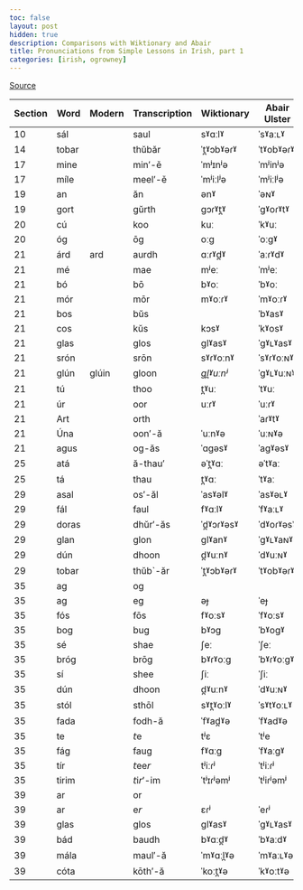 ```yaml
---
toc: false
layout: post
hidden: true
description: Comparisons with Wiktionary and Abair
title: Pronunciations from Simple Lessons in Irish, part 1
categories: [irish, ogrowney]
---
```


[Source](https://en.wikisource.org/wiki/Index:Simple_Lessons_in_Irish,_Part_1_-_O%27Growney.pdf)

| Section | Word  | Modern | Transcription | Wiktionary   | Abair Ulster | Abair Connacht | Abair Munster |
| ------- | ----- | ------ | ------------- | ------------ | ------------ | -------------- | ------------- |
| 10      | sál   |        | saul          | sˠɑːlˠ       | ˈsˠaːʟˠ      | ˈsˠɑːʟˠ        | ˈsˠɑːlˠ       |
| 14      | tobar |        | thŭbăr        | ˈt̪ˠɔbˠəɾˠ   | ˈtˠobˠəɾˠ    | ˈtˠobˠəɾˠ      | ˈtˠobˠəɾˠ     |
| 17      | mine  |        | min′-ě        | ˈmʲɪnʲə      | ˈmʲinʲə      | ˈmʲinʲə        | ˈmʲinʲə       |
| 17      | míle  |        | meel′-ě       | ˈmʲiːlʲə     | ˈmʲiːlʲə     | ˈmʲiːlʲə       | ˈmʲiːlʲə      |
| 19      | an    |        | ăn            | ənˠ          | ˈəɴˠ         | əɴˠ            | ənˠ           |
| 19      | gort  |        | gŭrth         | ɡɔɾˠt̪ˠ      | ˈgˠoɾˠtˠ     | ˈgˠauɾˠtˠ      | ˈgˠoɾˠtˠ      |
| 20      | cú    |        | koo           | kuː          | ˈkˠuː        | ˈkˠuː          | ˈkˠuː         |
| 20      | óg    |        | ōg            | oːɡ          | ˈoːgˠ        | ˈoːgˠ          | ˈoːgˠ         |
| 21      | árd   | ard    | aurdh         | ɑːɾˠd̪ˠ      | ˈaːɾˠdˠ      | ˈɑːɾˠdˠ        | ˈɑːɾˠdˠ       |
| 21      | mé    |        | mae           | mʲeː         | ˈmʲeː        | ˈmʲe           | mʲe           |
| 21      | bó    |        | bō            | bˠoː         | ˈbˠoː        | ˈbˠoː          | ˈbˠoː         |
| 21      | mór   |        | mōr           | mˠoːɾˠ       | ˈmˠoːɾˠ      | ˈmˠoːɾˠ        | ˈmˠuːɾˠ       |
| 21      | bos   |        | bŭs           |              | ˈbˠasˠ       | ˈbˠosˠ         | ˈbˠosˠ        |
| 21      | cos   |        | kŭs           | kɔsˠ         | ˈkˠosˠ       | ˈkˠosˠ         | ˈkˠosˠ        |
| 21      | glas  |        | glos          | ɡlˠasˠ       | ˈgˠʟˠasˠ     | ˈgˠʟˠasˠ       | ˈgˠlˠasˠ      |
| 21      | srón  |        | srōn          | sˠɾˠoːnˠ     | ˈsˠɾˠoːɴˠ    | ˈsˠɾˠoːɴˠ      | ˈsˠɾˠoːnˠ     |
| 21      | glún  | glúin  | gloon         | _ɡl̪ˠuːnʲ_   | ˈgˠʟˠuːɴˠ    | ˈgˠʟˠuːɴˠ      | ˈgˠlˠuːnˠ     |
| 21      | tú    |        | thoo          | t̪ˠuː        | ˈtˠuː        | ˈtˠuː          | ˈtˠuː         |
| 21      | úr    |        | oor           | uːɾˠ         | ˈuːɾˠ        | ˈuːɾˠ          | ˈuːɾˠ         |
| 21      | Art   |        | orth          |              | ˈaɾˠtˠ       | ˈaɾˠtˠ         | ˈaɾˠtˠ        |
| 21      | Úna   |        | oon′-ă        | ˈuːnˠə       | ˈuːɴˠə       | ˈuːɴˠə         | ˈuːnˠə        |
| 21      | agus  |        | og-ăs         | ˈɑɡəsˠ       | ˈagˠəsˠ      | ˈagˠəsˠ        | ˈagˠəsˠ       |
| 25      | atá   |        | ă-thau′       | əˈt̪ˠɑː      | əˈtˠaː       | əˈtˠɑː         | əˈtˠɑː        |
| 25      | tá    |        | thau          | t̪ˠɑː        | ˈtˠaː        | ˈtˠɑː          | ˈtˠɑː         |
| 29      | asal  |        | os′-ăl        | ˈasˠəlˠ      | ˈasˠəʟˠ      | ˈasˠəʟˠ        | ˈasˠəlˠ       |
| 29      | fál   |        | faul          | fˠɑːlˠ       | ˈfˠaːʟˠ      | ˈfˠɑːʟˠ        | ˈfˠɑːlˠ       |
| 29      | doras |        | dhŭr′-ăs      | ˈd̪ˠɔɾˠəsˠ   | ˈdˠoɾˠəsˠ    | ˈdˠoɾˠəsˠ      | ˈdˠoɾˠəsˠ     |
| 29      | glan  |        | glon          | ɡlˠanˠ       | ˈgˠʟˠaɴˠ     | ˈgˠʟˠaɴˠ       | ˈgˠlˠanˠ      |
| 29      | dún   |        | dhoon         | d̪ˠuːnˠ      | ˈdˠuːɴˠ      | ˈdˠuːɴˠ        | ˈdˠuːnˠ       |
| 29      | tobar |        | thŭb\`-ăr     | ˈt̪ˠɔbˠəɾˠ   | ˈtˠobˠəɾˠ    | ˈtˠobˠəɾˠ      | ˈtˠobˠəɾˠ     |
| 35      | ag    |        | og            |              |              |                |               |
| 35      | ag    |        | eg            | əɟ           | ˈeɟ          | eɟ             | əɟ            |
| 35      | fós   |        | fōs           | fˠoːsˠ       | ˈfˠoːsˠ      | ˈfˠoːsˠ        | ˈfˠoːsˠ       |
| 35      | bog   |        | bug           | bˠɔɡ         | ˈbˠogˠ       | ˈbˠogˠ         | ˈbˠogˠ        |
| 35      | sé    |        | shae          | ʃeː          | ˈʃeː         | ʃe             | ˈʃeː          |
| 35      | bróg  |        | brōg          | bˠɾˠoːɡ      | ˈbˠɾˠoːgˠ    | ˈbˠɾˠoːgˠ      | ˈbˠɾˠoːgˠ     |
| 35      | sí    |        | shee          | ʃiː          | ˈʃiː         | ˈʃiː           | ˈʃiː          |
| 35      | dún   |        | dhoon         | d̪ˠuːnˠ      | ˈdˠuːɴˠ      | ˈdˠuːɴˠ        | ˈdˠuːnˠ       |
| 35      | stól  |        | sthōl         | sˠt̪ˠoːlˠ    | ˈsˠtˠoːʟˠ    | ˈsˠtˠoːʟˠ      | ˈsˠtˠoːlˠ     |
| 35      | fada  |        | fodh-ă        | ˈfˠad̪ˠə     | ˈfˠadˠə      | ˈfˠadˠə        | ˈfˠadˠə       |
| 35      | te    |        | 𝘵e           | tʲɛ          | ˈtʲe         | ˈtʲe           | ˈtʲe          |
| 35      | fág   |        | faug          | fˠɑːɡ        | ˈfˠaːgˠ      | ˈfˠɑːgˠ        | ˈfˠɑːgˠ       |
| 35      | tír   |        | 𝘵ee𝘳        | tʲiːɾʲ       | ˈtʲiːɾʲ      | ˈtʲiːɾʲ        | ˈtʲiːɾʲ       |
| 35      | tirim |        | 𝘵i𝘳′-im     | ˈtʲɪɾʲəmʲ    | ˈtʲiɾʲəmʲ    | ˈtʲiɾʲəmʲ      | ˈtʲiɾʲəmʲ     |
| 39      | ar    |        | or            |              |              |                |               |
| 39      | ar    |        | e𝘳           | ɛɾʲ          | ˈeɾʲ         | eɾʲ            | əɾˠ           |
| 39      | glas  |        | glos          | ɡlˠasˠ       | ˈgˠʟˠasˠ     | ˈgˠʟˠasˠ       | ˈgˠlˠasˠ      |
| 39      | bád   |        | baudh         | bˠɑːd̪ˠ      | ˈbˠaːdˠ      | ˈbˠɑːdˠ        | ˈbˠɑːdˠ       |
| 39      | mála  |        | maul′-ă       | ˈmˠɑːl̪ˠə    | ˈmˠaːʟˠə     | ˈmˠɑːʟˠə       | ˈmˠɑːlˠə      |
| 39      | cóta  |        | kōth′-ă       | ˈkoːt̪ˠə     | ˈkˠoːtˠə     | ˈkˠoːtˠə       | ˈkˠoːtˠə      |
